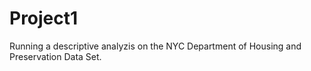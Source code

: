# Project1
Running a descriptive analyzis on the NYC Department of Housing and Preservation Data Set.

